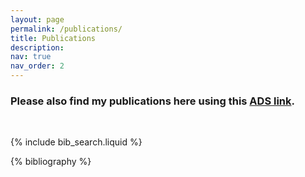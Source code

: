 ```yaml
---
layout: page
permalink: /publications/
title: Publications
description: 
nav: true
nav_order: 2
---
```


### Please also find my publications here using this [ADS link](https://ui.adsabs.harvard.edu/user/libraries/TZbGFTFTS0Gfnnvr0UiB7A).

<!-- _pages/publications.md -->

<!-- Bibsearch Feature -->

<br>

{% include bib_search.liquid %}

<div class="publications">

{% bibliography %}

</div>
